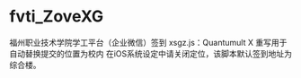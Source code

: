 # fvti_ZoveXG
福州职业技术学院学工平台（企业微信）签到
xsgz.js：Quantumult X 重写用于自动替换提交的位置为校内 
在iOS系统设定中请关闭定位，该脚本默认签到地址为综合楼。

